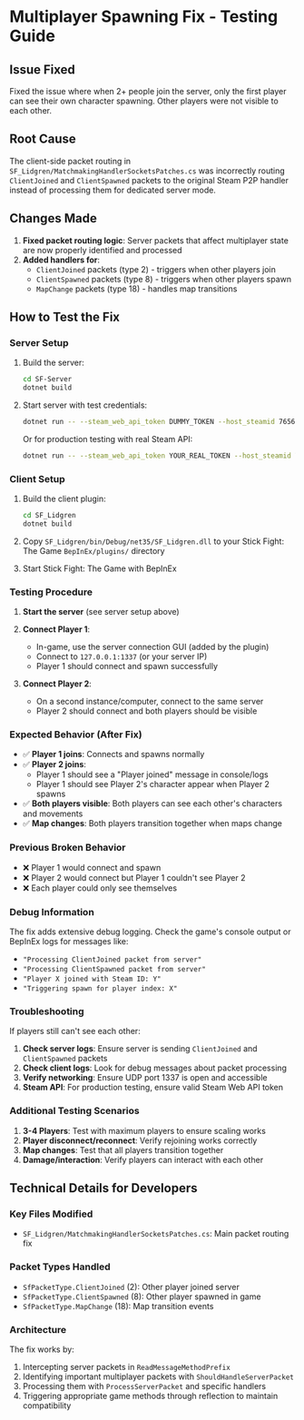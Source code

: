 # Multiplayer Spawning Fix - Testing Guide

## Issue Fixed
Fixed the issue where when 2+ people join the server, only the first player can see their own character spawning. Other players were not visible to each other.

## Root Cause
The client-side packet routing in `SF_Lidgren/MatchmakingHandlerSocketsPatches.cs` was incorrectly routing `ClientJoined` and `ClientSpawned` packets to the original Steam P2P handler instead of processing them for dedicated server mode.

## Changes Made
1. **Fixed packet routing logic**: Server packets that affect multiplayer state are now properly identified and processed
2. **Added handlers for**:
   - `ClientJoined` packets (type 2) - triggers when other players join
   - `ClientSpawned` packets (type 8) - triggers when other players spawn
   - `MapChange` packets (type 18) - handles map transitions

## How to Test the Fix

### Server Setup
1. Build the server:
   ```bash
   cd SF-Server
   dotnet build
   ```

2. Start server with test credentials:
   ```bash
   dotnet run -- --steam_web_api_token DUMMY_TOKEN --host_steamid 76561198000000000 --port 1337 --max_players 4
   ```
   
   Or for production testing with real Steam API:
   ```bash
   dotnet run -- --steam_web_api_token YOUR_REAL_TOKEN --host_steamid YOUR_STEAM_ID --port 1337 --max_players 4
   ```

### Client Setup
1. Build the client plugin:
   ```bash
   cd SF_Lidgren
   dotnet build
   ```

2. Copy `SF_Lidgren/bin/Debug/net35/SF_Lidgren.dll` to your Stick Fight: The Game `BepInEx/plugins/` directory

3. Start Stick Fight: The Game with BepInEx

### Testing Procedure
1. **Start the server** (see server setup above)

2. **Connect Player 1**:
   - In-game, use the server connection GUI (added by the plugin)
   - Connect to `127.0.0.1:1337` (or your server IP)
   - Player 1 should connect and spawn successfully

3. **Connect Player 2**:
   - On a second instance/computer, connect to the same server
   - Player 2 should connect and both players should be visible

### Expected Behavior (After Fix)
- ✅ **Player 1 joins**: Connects and spawns normally
- ✅ **Player 2 joins**: 
  - Player 1 should see a "Player joined" message in console/logs
  - Player 1 should see Player 2's character appear when Player 2 spawns
- ✅ **Both players visible**: Both players can see each other's characters and movements
- ✅ **Map changes**: Both players transition together when maps change

### Previous Broken Behavior
- ❌ Player 1 would connect and spawn
- ❌ Player 2 would connect but Player 1 couldn't see Player 2
- ❌ Each player could only see themselves

### Debug Information
The fix adds extensive debug logging. Check the game's console output or BepInEx logs for messages like:
- `"Processing ClientJoined packet from server"`
- `"Processing ClientSpawned packet from server"`
- `"Player X joined with Steam ID: Y"`
- `"Triggering spawn for player index: X"`

### Troubleshooting
If players still can't see each other:

1. **Check server logs**: Ensure server is sending `ClientJoined` and `ClientSpawned` packets
2. **Check client logs**: Look for debug messages about packet processing
3. **Verify networking**: Ensure UDP port 1337 is open and accessible
4. **Steam API**: For production testing, ensure valid Steam Web API token

### Additional Testing Scenarios
1. **3-4 Players**: Test with maximum players to ensure scaling works
2. **Player disconnect/reconnect**: Verify rejoining works correctly
3. **Map changes**: Test that all players transition together
4. **Damage/interaction**: Verify players can interact with each other

## Technical Details for Developers

### Key Files Modified
- `SF_Lidgren/MatchmakingHandlerSocketsPatches.cs`: Main packet routing fix

### Packet Types Handled
- `SfPacketType.ClientJoined` (2): Other player joined server
- `SfPacketType.ClientSpawned` (8): Other player spawned in game
- `SfPacketType.MapChange` (18): Map transition events

### Architecture
The fix works by:
1. Intercepting server packets in `ReadMessageMethodPrefix`
2. Identifying important multiplayer packets with `ShouldHandleServerPacket`
3. Processing them with `ProcessServerPacket` and specific handlers
4. Triggering appropriate game methods through reflection to maintain compatibility